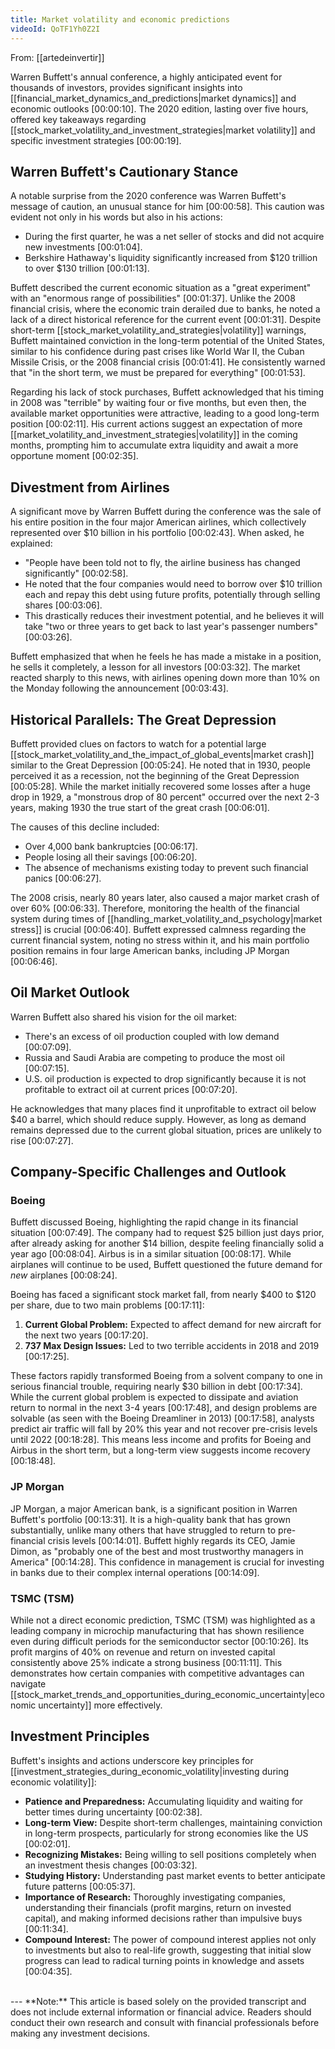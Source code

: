 ```yaml
---
title: Market volatility and economic predictions
videoId: QoTF1Yh0Z2I
---
```


From: [[artedeinvertir]] <br/> 

Warren Buffett's annual conference, a highly anticipated event for thousands of investors, provides significant insights into [[financial_market_dynamics_and_predictions|market dynamics]] and economic outlooks <a class="yt-timestamp" data-t="00:00:10">[00:00:10]</a>. The 2020 edition, lasting over five hours, offered key takeaways regarding [[stock_market_volatility_and_investment_strategies|market volatility]] and specific investment strategies <a class="yt-timestamp" data-t="00:00:19">[00:00:19]</a>.

## Warren Buffett's Cautionary Stance

A notable surprise from the 2020 conference was Warren Buffett's message of caution, an unusual stance for him <a class="yt-timestamp" data-t="00:00:58">[00:00:58]</a>. This caution was evident not only in his words but also in his actions:
*   During the first quarter, he was a net seller of stocks and did not acquire new investments <a class="yt-timestamp" data-t="00:01:04">[00:01:04]</a>.
*   Berkshire Hathaway's liquidity significantly increased from $120 trillion to over $130 trillion <a class="yt-timestamp" data-t="00:01:13">[00:01:13]</a>.

Buffett described the current economic situation as a "great experiment" with an "enormous range of possibilities" <a class="yt-timestamp" data-t="00:01:37">[00:01:37]</a>. Unlike the 2008 financial crisis, where the economic train derailed due to banks, he noted a lack of a direct historical reference for the current event <a class="yt-timestamp" data-t="00:01:31">[00:01:31]</a>. Despite short-term [[stock_market_volatility_and_strategies|volatility]] warnings, Buffett maintained conviction in the long-term potential of the United States, similar to his confidence during past crises like World War II, the Cuban Missile Crisis, or the 2008 financial crisis <a class="yt-timestamp" data-t="00:01:41">[00:01:41]</a>. He consistently warned that "in the short term, we must be prepared for everything" <a class="yt-timestamp" data-t="00:01:53">[00:01:53]</a>.

Regarding his lack of stock purchases, Buffett acknowledged that his timing in 2008 was "terrible" by waiting four or five months, but even then, the available market opportunities were attractive, leading to a good long-term position <a class="yt-timestamp" data-t="00:02:11">[00:02:11]</a>. His current actions suggest an expectation of more [[market_volatility_and_investment_strategies|volatility]] in the coming months, prompting him to accumulate extra liquidity and await a more opportune moment <a class="yt-timestamp" data-t="00:02:35">[00:02:35]</a>.

## Divestment from Airlines

A significant move by Warren Buffett during the conference was the sale of his entire position in the four major American airlines, which collectively represented over $10 billion in his portfolio <a class="yt-timestamp" data-t="00:02:43">[00:02:43]</a>. When asked, he explained:
*   "People have been told not to fly, the airline business has changed significantly" <a class="yt-timestamp" data-t="00:02:58">[00:02:58]</a>.
*   He noted that the four companies would need to borrow over $10 trillion each and repay this debt using future profits, potentially through selling shares <a class="yt-timestamp" data-t="00:03:06">[00:03:06]</a>.
*   This drastically reduces their investment potential, and he believes it will take "two or three years to get back to last year's passenger numbers" <a class="yt-timestamp" data-t="00:03:26">[00:03:26]</a>.

Buffett emphasized that when he feels he has made a mistake in a position, he sells it completely, a lesson for all investors <a class="yt-timestamp" data-t="00:03:32">[00:03:32]</a>. The market reacted sharply to this news, with airlines opening down more than 10% on the Monday following the announcement <a class="yt-timestamp" data-t="00:03:43">[00:03:43]</a>.

## Historical Parallels: The Great Depression

Buffett provided clues on factors to watch for a potential large [[stock_market_volatility_and_the_impact_of_global_events|market crash]] similar to the Great Depression <a class="yt-timestamp" data-t="00:05:24">[00:05:24]</a>. He noted that in 1930, people perceived it as a recession, not the beginning of the Great Depression <a class="yt-timestamp" data-t="00:05:28">[00:05:28]</a>. While the market initially recovered some losses after a huge drop in 1929, a "monstrous drop of 80 percent" occurred over the next 2-3 years, making 1930 the true start of the great crash <a class="yt-timestamp" data-t="00:06:01">[00:06:01]</a>.

The causes of this decline included:
*   Over 4,000 bank bankruptcies <a class="yt-timestamp" data-t="00:06:17">[00:06:17]</a>.
*   People losing all their savings <a class="yt-timestamp" data-t="00:06:20">[00:06:20]</a>.
*   The absence of mechanisms existing today to prevent such financial panics <a class="yt-timestamp" data-t="00:06:27">[00:06:27]</a>.

The 2008 crisis, nearly 80 years later, also caused a major market crash of over 60% <a class="yt-timestamp" data-t="00:06:33">[00:06:33]</a>. Therefore, monitoring the health of the financial system during times of [[handling_market_volatility_and_psychology|market stress]] is crucial <a class="yt-timestamp" data-t="00:06:40">[00:06:40]</a>. Buffett expressed calmness regarding the current financial system, noting no stress within it, and his main portfolio position remains in four large American banks, including JP Morgan <a class="yt-timestamp" data-t="00:06:46">[00:06:46]</a>.

## Oil Market Outlook

Warren Buffett also shared his vision for the oil market:
*   There's an excess of oil production coupled with low demand <a class="yt-timestamp" data-t="00:07:09">[00:07:09]</a>.
*   Russia and Saudi Arabia are competing to produce the most oil <a class="yt-timestamp" data-t="00:07:15">[00:07:15]</a>.
*   U.S. oil production is expected to drop significantly because it is not profitable to extract oil at current prices <a class="yt-timestamp" data-t="00:07:20">[00:07:20]</a>.

He acknowledges that many places find it unprofitable to extract oil below $40 a barrel, which should reduce supply. However, as long as demand remains depressed due to the current global situation, prices are unlikely to rise <a class="yt-timestamp" data-t="00:07:27">[00:07:27]</a>.

## Company-Specific Challenges and Outlook

### Boeing

Buffett discussed Boeing, highlighting the rapid change in its financial situation <a class="yt-timestamp" data-t="00:07:49">[00:07:49]</a>. The company had to request $25 billion just days prior, after already asking for another $14 billion, despite feeling financially solid a year ago <a class="yt-timestamp" data-t="00:08:04">[00:08:04]</a>. Airbus is in a similar situation <a class="yt-timestamp" data-t="00:08:17">[00:08:17]</a>. While airplanes will continue to be used, Buffett questioned the future demand for *new* airplanes <a class="yt-timestamp" data-t="00:08:24">[00:08:24]</a>.

Boeing has faced a significant stock market fall, from nearly $400 to $120 per share, due to two main problems <a class="yt-timestamp" data-t="00:17:11">[00:17:11]</a>:
1.  **Current Global Problem:** Expected to affect demand for new aircraft for the next two years <a class="yt-timestamp" data-t="00:17:20">[00:17:20]</a>.
2.  **737 Max Design Issues:** Led to two terrible accidents in 2018 and 2019 <a class="yt-timestamp" data-t="00:17:25">[00:17:25]</a>.

These factors rapidly transformed Boeing from a solvent company to one in serious financial trouble, requiring nearly $30 billion in debt <a class="yt-timestamp" data-t="00:17:34">[00:17:34]</a>. While the current global problem is expected to dissipate and aviation return to normal in the next 3-4 years <a class="yt-timestamp" data-t="00:17:48">[00:17:48]</a>, and design problems are solvable (as seen with the Boeing Dreamliner in 2013) <a class="yt-timestamp" data-t="00:17:58">[00:17:58]</a>, analysts predict air traffic will fall by 20% this year and not recover pre-crisis levels until 2022 <a class="yt-timestamp" data-t="00:18:28">[00:18:28]</a>. This means less income and profits for Boeing and Airbus in the short term, but a long-term view suggests income recovery <a class="yt-timestamp" data-t="00:18:48">[00:18:48]</a>.

### JP Morgan

JP Morgan, a major American bank, is a significant position in Warren Buffett's portfolio <a class="yt-timestamp" data-t="00:13:31">[00:13:31]</a>. It is a high-quality bank that has grown substantially, unlike many others that have struggled to return to pre-financial crisis levels <a class="yt-timestamp" data-t="00:14:01">[00:14:01]</a>. Buffett highly regards its CEO, Jamie Dimon, as "probably one of the best and most trustworthy managers in America" <a class="yt-timestamp" data-t="00:14:28">[00:14:28]</a>. This confidence in management is crucial for investing in banks due to their complex internal operations <a class="yt-timestamp" data-t="00:14:09">[00:14:09]</a>.

### TSMC (TSM)

While not a direct economic prediction, TSMC (TSM) was highlighted as a leading company in microchip manufacturing that has shown resilience even during difficult periods for the semiconductor sector <a class="yt-timestamp" data-t="00:10:26">[00:10:26]</a>. Its profit margins of 40% on revenue and return on invested capital consistently above 25% indicate a strong business <a class="yt-timestamp" data-t="00:11:11">[00:11:11]</a>. This demonstrates how certain companies with competitive advantages can navigate [[stock_market_trends_and_opportunities_during_economic_uncertainty|economic uncertainty]] more effectively.

## Investment Principles

Buffett's insights and actions underscore key principles for [[investment_strategies_during_economic_volatility|investing during economic volatility]]:
*   **Patience and Preparedness:** Accumulating liquidity and waiting for better times during uncertainty <a class="yt-timestamp" data-t="00:02:38">[00:02:38]</a>.
*   **Long-term View:** Despite short-term challenges, maintaining conviction in long-term prospects, particularly for strong economies like the US <a class="yt-timestamp" data-t="00:02:01">[00:02:01]</a>.
*   **Recognizing Mistakes:** Being willing to sell positions completely when an investment thesis changes <a class="yt-timestamp" data-t="00:03:32">[00:03:32]</a>.
*   **Studying History:** Understanding past market events to better anticipate future patterns <a class="yt-timestamp" data-t="00:05:37">[00:05:37]</a>.
*   **Importance of Research:** Thoroughly investigating companies, understanding their financials (profit margins, return on invested capital), and making informed decisions rather than impulsive buys <a class="yt-timestamp" data-t="00:11:34">[00:11:34]</a>.
*   **Compound Interest:** The power of compound interest applies not only to investments but also to real-life growth, suggesting that initial slow progress can lead to radical turning points in knowledge and assets <a class="yt-timestamp" data-t="00:04:35">[00:04:35]</a>.

<br>
---
**Note:** This article is based solely on the provided transcript and does not include external information or financial advice. Readers should conduct their own research and consult with financial professionals before making any investment decisions.